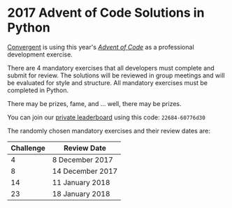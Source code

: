 # 2017 Advent of Code Solutions in Python

[Convergent](http://www.convergent.ca) is using this year's [*Advent of Code*](http://adventofcode.com/2017) as a professional development exercise. 

There are 4 mandatory exercises that all developers must complete and submit for review. The solutions will be reviewed in group meetings and will be evaluated for style and structure. All mandatory exercises must be completed in Python.

There may be prizes, fame, and … well, there may be prizes.

You can join our [private leaderboard](http://adventofcode.com/2017/leaderboard/private) using this code: `22684-60776d30`
 
The randomly chosen mandatory exercises and their review dates are:
 
Challenge | Review Date
--- | --- 
4 | 8 December 2017
8 | 14 December 2017
14 | 11 January 2018
23 | 18 January 2018
